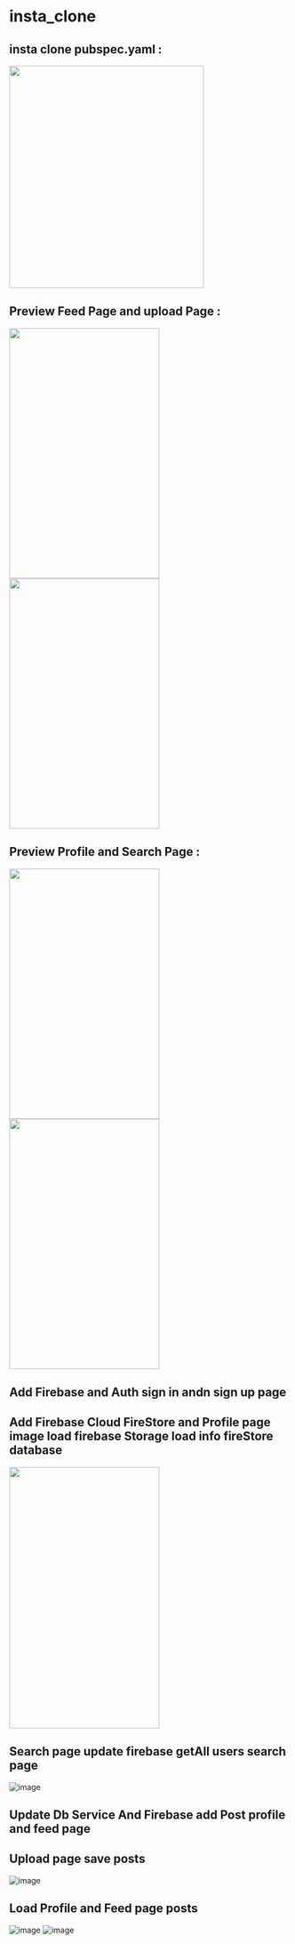 # insta_clone
## insta clone pubspec.yaml :
<img src="https://github.com/bahromnematov/insta_clone/assets/89692061/2a769b7e-ea16-43be-8e43-9f64844e3d35" width="350" height="400">
<!-- ![image](https://github.com/bahromnematov/insta_clone/assets/89692061/2a769b7e-ea16-43be-8e43-9f64844e3d35) -->

## Preview Feed Page and upload Page  :
<img src="https://github.com/bahromnematov/insta_clone/assets/89692061/7704d86b-1e72-4edc-b5bb-8638794b7728" width="270" height="450"> <img src="https://github.com/bahromnematov/insta_clone/assets/89692061/e3868dee-e6ea-4970-acb6-4c9dc2a3889e" width="270" height="450">


## Preview Profile and Search Page :
<img src="https://github.com/bahromnematov/insta_clone/assets/89692061/5d00dbe3-4f0e-47e2-92cc-5d8f902f72f2" width="270" height="450"> <img src="https://github.com/bahromnematov/insta_clone/assets/89692061/b925089c-96d1-4201-b606-8c9eeaa28757" width="270" height="450">

## Add Firebase and Auth sign in andn sign up page

## Add Firebase Cloud FireStore and Profile page image load firebase Storage load info fireStore database

<img src="https://github.com/bahromnematov/insta_clone/assets/89692061/f744f040-7e49-492d-b21f-e9c8c4ee61dc" width="270" height="470">
<!-- ![image](https://github.com/bahromnematov/insta_clone/assets/89692061/f744f040-7e49-492d-b21f-e9c8c4ee61dc) -->

## Search page update firebase getAll users search page 
![image](https://github.com/bahromnematov/insta_clone/assets/89692061/a4067dc8-7156-4442-81a7-a676e9c3c9bc)

## Update Db Service And Firebase add Post profile and feed page

## Upload page save posts

![image](https://github.com/bahromnematov/insta_clone/assets/89692061/29e770e0-8140-497b-92a9-6dc5c24ecdeb)

## Load Profile and Feed page posts

![image](https://github.com/bahromnematov/insta_clone/assets/89692061/1c0900ec-c616-40fc-97df-1b33de73ddb0)  ![image](https://github.com/bahromnematov/insta_clone/assets/89692061/1d88040f-ed27-48f9-8097-05690d7d45ff)















